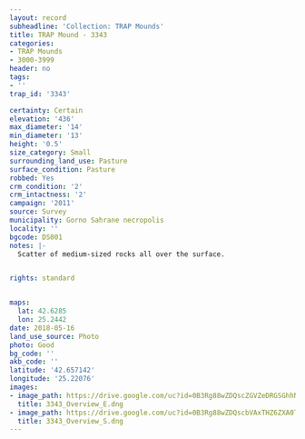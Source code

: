 ```yaml
---
layout: record
subheadline: 'Collection: TRAP Mounds'
title: TRAP Mound - 3343
categories:
- TRAP Mounds
- 3000-3999
header: no
tags:
- ''
trap_id: '3343'

certainty: Certain
elevation: '436'
max_diameter: '14'
min_diameter: '13'
height: '0.5'
size_category: Small
surrounding_land_use: Pasture
surface_condition: Pasture
robbed: Yes
crm_condition: '2'
crm_intactness: '2'
campaign: '2011'
source: Survey
municipality: Gorno Sahrane necropolis
locality: ''
bgcode: DS001
notes: |-
  Scatter of medium-sized rocks all over the surface.


rights: standard


maps:
  lat: 42.6285
  lon: 25.2442
date: 2018-05-16
land_use_source: Photo
photo: Good
bg_code: ''
akb_code: ''
latitude: '42.657142'
longitude: '25.22076'
images:
- image_path: https://drive.google.com/uc?id=0B3Rg88wZDQscZGVZeDRGSGhhNGc
  title: 3343_Overview_E.dng
- image_path: https://drive.google.com/uc?id=0B3Rg88wZDQscbVAxTHZ6ZXA0Tk0
  title: 3343_Overview_S.dng
---
```

